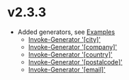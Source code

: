 # v2.3.3

- Added generators, see [Examples](./Examples)
    -  [Invoke-Generator '[city]'](./Examples/CityTemplate.ps1)
    -  [Invoke-Generator '[company]'](./Examples/CompanyTemplate.ps1)
    -  [Invoke-Generator '[country]'](./Examples/countryTemplate.ps1)
    -  [Invoke-Generator '[postalcode]'](./Examples/postalcodeTemplate.ps1)
    -  [Invoke-Generator '[email]'](./Examples/emailTemplate.ps1)